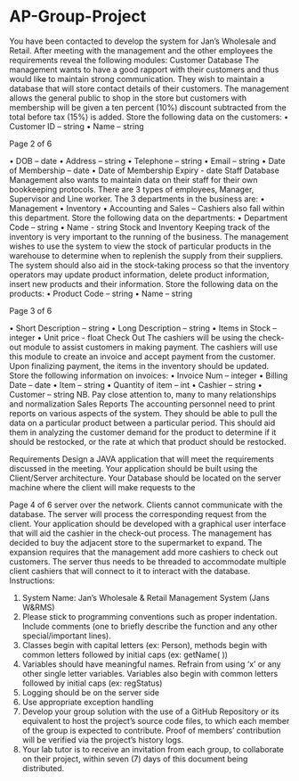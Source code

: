 # AP-Group-Project

You have been contacted to develop the system for Jan’s Wholesale and Retail. After
meeting with the management and the other employees the requirements reveal the
following modules:
Customer Database
The management wants to have a good rapport with their customers and thus would like
to maintain strong communication. They wish to maintain a database that will store
contact details of their customers. The management allows the general public to shop in
the store but customers with membership will be given a ten percent (10%) discount
subtracted from the total before tax (15%) is added.
Store the following data on the customers:
• Customer ID – string
• Name – string

Page 2 of 6

• DOB – date
• Address – string
• Telephone – string
• Email – string
• Date of Membership – date
• Date of Membership Expiry - date
Staff Database
Management also wants to maintain data on their staff for their own bookkeeping
protocols. There are 3 types of employees, Manager, Supervisor and Line
worker.
The 3 departments in the business are:
• Management
• Inventory
• Accounting and Sales – Cashiers also fall within this department.
Store the following data on the departments:
• Department Code – string
• Name - string
Stock and Inventory
Keeping track of the inventory is very important to the running of the business. The
management wishes to use the system to view the stock of particular products in the
warehouse to determine when to replenish the supply from their suppliers. The system
should also aid in the stock-taking process so that the inventory operators may update
product information, delete product information, insert new products and their
information.
Store the following data on the products:
• Product Code – string
• Name – string

Page 3 of 6

• Short Description – string
• Long Description – string
• Items in Stock – integer
• Unit price - float
Check Out
The cashiers will be using the check-out module to assist customers in making payment.
The cashiers will use this module to create an invoice and accept payment from the
customer. Upon finalizing payment, the items in the inventory should be updated.
Store the following information on invoices:
• Invoice Num – integer
• Billing Date – date
• Item – string
• Quantity of item – int
• Cashier – string
• Customer – string
NB. Pay close attention to, many to many relationships and normalization
Sales Reports
The accounting personnel need to print reports on various aspects of the system. They
should be able to pull the data on a particular product between a particular period. This
should aid them in analyzing the customer demand for the product to determine if it
should be restocked, or the rate at which that product should be restocked.

Requirements
Design a JAVA application that will meet the requirements discussed in the meeting. Your
application should be built using the Client/Server architecture. Your Database
should be located on the server machine where the client will make requests to the

Page 4 of 6
server over the network. Clients cannot communicate with the database. The
server will process the corresponding request from the client. Your application should be
developed with a graphical user interface that will aid the cashier in the check-out
process.
The management has decided to buy the adjacent store to the supermarket to expand. The
expansion requires that the management add more cashiers to check out customers. The
server thus needs to be threaded to accommodate multiple client cashiers that will
connect to it to interact with the database.
Instructions:
1. System Name: Jan’s Wholesale & Retail Management System (Jans W&RMS)
2. Please stick to programming conventions such as proper indentation. Include
comments (one to briefly describe the function and any other special/important
lines).
3. Classes begin with capital letters (ex: Person), methods begin with common
letters followed by initial caps (ex: getName( ))
4. Variables should have meaningful names. Refrain from using ‘x’ or any other
single letter variables. Variables also begin with common letters followed by
initial caps (ex: regStatus)
5. Logging should be on the server side
6. Use appropriate exception handling
7. Develop your group solution with the use of a GitHub Repository or its equivalent
to host the project’s source code files, to which each member of the group is
expected to contribute. Proof of members’ contribution will be verified via the
project’s history logs.
8. Your lab tutor is to receive an invitation from each group, to collaborate on their
project, within seven (7) days of this document being distributed.
